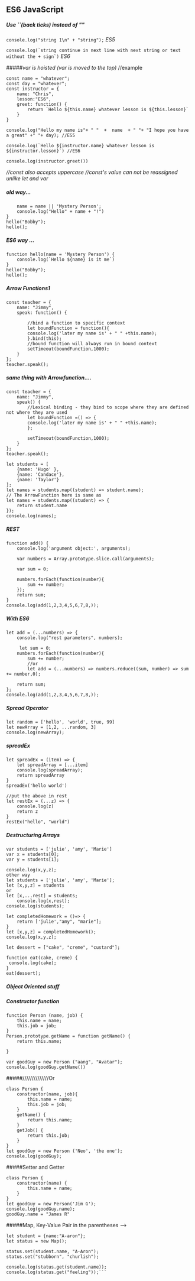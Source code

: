 

## ES6 JavaScript

##### _Use ``(back ticks) instead of ""_
```console.log("string 1\n" + "string");```  _ES5_


```console.log(`string
continue in next line with next string or text without the + sign`)```   _ES6_

#####_var is hoisted (var is moved to the top)_ 
//example

```
const name = "whatever";
const day = "whatever";
const instructor = {
    name: "Chris",
    lesson:"ES6",
    greet: function() {
        return `Hello ${this.name} whatever lesson is ${this.lesson}`
    }
}

console.log("Hello my name is"+ " "  +  name  + " "+ "I hope you have a great" +" "+ day); //ES5

console.log(`Hello ${instructor.name} whatever lesson is ${instructor.lesson}`) //ES6

console.log(instructor.greet())
```



_//const also accepts uppercase_ 
_//const's value can not be reassigned unlike let and var_

##### old way...
```function hello(name) {
    name = name || 'Mystery Person';
    console.log("Hello" + name + "!")
}
hello("Bobby");
hello();
```
##### ES6 way ...
```
function hello(name = 'Mystery Person') {
    console.log(`Hello ${name} is it me`)
}
hello("Bobby");
hello();
```

##### Arrow Functions1
```
const teacher = {
    name: "Jimmy",
    speak: function() {
 
        //bind a function to specific context
        let boundFunction = function(){
        console.log('later my name is' + " " +this.name);
        }.bind(this);
        //bound function will always run in bound context
        setTimeout(boundFunction,1000);
    }
};
teacher.speak();
```

##### same thing with Arrowfunction....
```
const teacher = {
    name: "Jimmy",
    speak() {
        //Lexical binding - they bind to scope where they are defined not where they are used
        let boundFunction =() => {
        console.log('later my name is' + " " +this.name);
        };
        
        setTimeout(boundFunction,1000);
    }
};
teacher.speak();

let students = [
    {name: 'Hugo' },
    {name: 'Candace'},
    {name: 'Taylor'}
];
let names = students.map((student) => student.name);
// The ArrowFunction here is same as 
let names = students.map((student) => {
    return student.name
});
console.log(names);
```


##### REST
```
function add() {
    console.log('argument object:', arguments);

    var numbers = Array.prototype.slice.call(arguments);

    var sum = 0;

    numbers.forEach(function(number){
        sum += number;
    });
    return sum;
}
console.log(add(1,2,3,4,5,6,7,8,));
```
##### With ES6
```
let add = (...numbers) => {
    console.log("rest parameters", numbers);

     let sum = 0;
    numbers.forEach(function(number){
        sum += number;
        //or
        let add = (...numbers) => numbers.reduce((sum, number) => sum += number,0);
    
    return sum;
};
console.log(add(1,2,3,4,5,6,7,8,));
```


##### Spread Operator
```
let random = ['hello', 'world', true, 99]
let newArray = [1,2, ...random, 3]
console.log(newArray);
```

##### spreadEx
```
let spreadEx = (item) => {
    let spreadArray = [...item]
    console.log(spreadArray);
    return spreadArray
}
spreadEx('hello world')

//put the above in rest
let restEx = (...z) => {
    console.log(z)
    return z
}
restEx("hello", "world")
```

##### Destructuring Arrays

```
var students = ['julie', 'amy', 'Marie']
var x = students[0];
var y = students[1];

console.log(x,y,z);
other way
let students = ['julie', 'amy', 'Marie'];
let [x,y,z] = students
or
let [x,...rest] = students;
    console.log(x,rest);
console.log(students);
```


```
let completedHomework = ()=> {
    return ['julie',"amy", "marie"];
}
let [x,y,z] = completedHomework();
console.log(x,y,z);

let dessert = ["cake", "creme", "custard"];

function eat(cake, creme) {
 console.log(cake);
}
eat(dessert);
```

##### Object Oriented stuff
##### Constructor function
```
function Person (name, job) {
    this.name = name;
    this.job = job;
}
Person.prototype.getName = function getName() {
    return this.name;
    
}

var goodGuy = new Person ("aang", "Avatar");
console.log(goodGuy.getName())
```
#####//////////////Or
```
class Person {
    constructor(name, job){
        this.name = name;
        this.job = job;
    }
    getName() {
        return this.name;
    }
    getJob() {
        return this.job;
    }
}
let goodGuy = new Person ('Neo', 'the one');
console.log(goodGuy); 
```


#####Setter and Getter
```
class Person {
    constructor(name) {
        this.name = name;
    }
}
let goodGuy = new Person('Jim G');
console.log(goodGuy.name);
goodGuy.name = "James R"
```


#####Map,    Key-Value Pair in the parentheses -->
```
let student = {name:"A-aron"};
let status = new Map();

status.set(student.name, "A-Aron");
status.set("stubborn", "churlish");

console.log(status.get(student.name));
console.log(status.get("feeling"));```
```